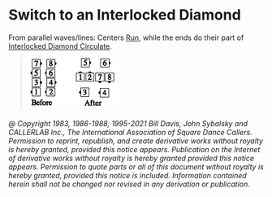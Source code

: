 
# Switch to an Interlocked Diamond

From parallel waves/lines: Centers [Run](../b2/run.md), while the ends do
their part of [Interlocked Diamond Circulate](interlocked_diamond_circulate.md).

> 
> ![alt](switch_to_an_interlocked_diamond.png)
> 

###### @ Copyright 1983, 1986-1988, 1995-2021 Bill Davis, John Sybalsky and CALLERLAB Inc., The International Association of Square Dance Callers. Permission to reprint, republish, and create derivative works without royalty is hereby granted, provided this notice appears. Publication on the Internet of derivative works without royalty is hereby granted provided this notice appears. Permission to quote parts or all of this document without royalty is hereby granted, provided this notice is included. Information contained herein shall not be changed nor revised in any derivation or publication.
